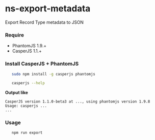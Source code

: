 # ns-export-metadata
Export Record Type metadata to JSON

### Require

  * PhantomJS 1.9.+
  * CasperJS 1.1.+

### Install CasperJS + PhantomJS

```bash
   sudo npm install -g casperjs phantomjs
   
   casperjs --help
```
 
 **Output like**
 
```text
CasperJS version 1.1.0-beta3 at ..., using phantomjs version 1.9.8
Usage: casperjs ...
...
```


### Usage

```bash 
   npm run export
```